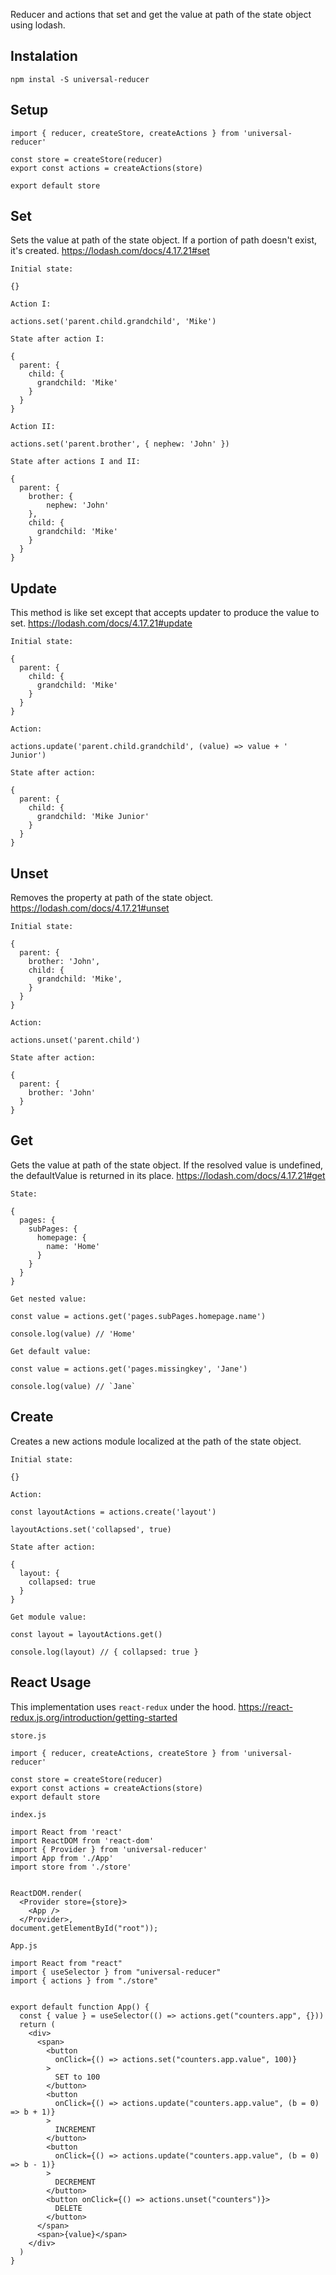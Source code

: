 Reducer and actions that set and get the value at path of the state object using lodash.

## Instalation

```
npm instal -S universal-reducer
```

## Setup

```
import { reducer, createStore, createActions } from 'universal-reducer'

const store = createStore(reducer)
export const actions = createActions(store)

export default store
```

## Set

Sets the value at path of the state object. If a portion of path doesn't exist, it's created.
https://lodash.com/docs/4.17.21#set

`Initial state:`

```
{}
```

`Action I:`

```
actions.set('parent.child.grandchild', 'Mike')
```

`State after action I:`

```
{
  parent: {
    child: {
      grandchild: 'Mike'
    }
  }
}
```

`Action II:`

```
actions.set('parent.brother', { nephew: 'John' })
```

`State after actions I and II:`

```
{
  parent: {
    brother: {
        nephew: 'John'
    },
    child: {
      grandchild: 'Mike'
    }
  }
}
```

## Update

This method is like set except that accepts updater to produce the value to set.
https://lodash.com/docs/4.17.21#update

`Initial state:`

```
{
  parent: {
    child: {
      grandchild: 'Mike'
    }
  }
}
```

`Action:`

```
actions.update('parent.child.grandchild', (value) => value + ' Junior')
```

`State after action:`

```
{
  parent: {
    child: {
      grandchild: 'Mike Junior'
    }
  }
}
```

## Unset

Removes the property at path of the state object.
https://lodash.com/docs/4.17.21#unset

`Initial state:`

```
{
  parent: {
    brother: 'John',
    child: {
      grandchild: 'Mike',
    }
  }
}
```

`Action:`

```
actions.unset('parent.child')
```

`State after action:`

```
{
  parent: {
    brother: 'John'
  }
}
```

## Get

Gets the value at path of the state object. If the resolved value is undefined, the defaultValue is returned in its place.
https://lodash.com/docs/4.17.21#get

`State:`

```
{
  pages: {
    subPages: {
      homepage: {
        name: 'Home'
      }
    }
  }
}
```

`Get nested value:`

```
const value = actions.get('pages.subPages.homepage.name')

console.log(value) // 'Home'
```

`Get default value:`

```
const value = actions.get('pages.missingkey', 'Jane')

console.log(value) // `Jane`
```

## Create
Creates a new actions module localized at the path of the state object. 

`Initial state:`

```
{}
```

`Action:`

```
const layoutActions = actions.create('layout')

layoutActions.set('collapsed', true)
```

`State after action:`

```
{
  layout: {
    collapsed: true
  }
}
```

`Get module value:`

```
const layout = layoutActions.get()

console.log(layout) // { collapsed: true }
```


## React Usage

This implementation uses `react-redux` under the hood. https://react-redux.js.org/introduction/getting-started

`store.js`

```
import { reducer, createActions, createStore } from 'universal-reducer'

const store = createStore(reducer)
export const actions = createActions(store)
export default store
```

`index.js`

```
import React from 'react'
import ReactDOM from 'react-dom'
import { Provider } from 'universal-reducer'
import App from './App'
import store from './store'


ReactDOM.render(
  <Provider store={store}>
    <App />
  </Provider>,
document.getElementById("root"));
```

`App.js`

```
import React from "react"
import { useSelector } from "universal-reducer"
import { actions } from "./store"


export default function App() {
  const { value } = useSelector(() => actions.get("counters.app", {}))
  return (
    <div>
      <span>
        <button
          onClick={() => actions.set("counters.app.value", 100)}
        >
          SET to 100
        </button>
        <button
          onClick={() => actions.update("counters.app.value", (b = 0) => b + 1)}
        >
          INCREMENT
        </button>
        <button
          onClick={() => actions.update("counters.app.value", (b = 0) => b - 1)}
        >
          DECREMENT
        </button>
        <button onClick={() => actions.unset("counters")}>
          DELETE
        </button>
      </span>
      <span>{value}</span>
    </div>
  )
}
```
